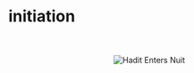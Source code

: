 # initiation
<div align="center">
<br><br>
<img src="theLodge.svg" alt="Hadit Enters Nuit">
<br>
</div>

